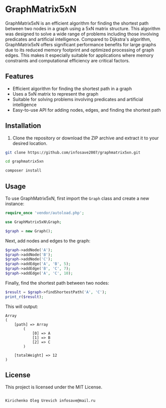 # GraphMatrix5xN

GraphMatrix5xN is an efficient algorithm for finding the shortest path between two nodes in a graph using a 5xN matrix structure. This algorithm was designed to solve a wide range of problems including those involving predicates and artificial intelligence. Compared to Dijkstra's algorithm, GraphMatrix5xN offers significant performance benefits for large graphs due to its reduced memory footprint and optimized processing of graph edges. This makes it especially suitable for applications where memory constraints and computational efficiency are critical factors.

## Features

- Efficient algorithm for finding the shortest path in a graph
- Uses a 5xN matrix to represent the graph
- Suitable for solving problems involving predicates and artificial intelligence
- Easy-to-use API for adding nodes, edges, and finding the shortest path

## Installation

1. Clone the repository or download the ZIP archive and extract it to your desired location.

```bash
git clone https://github.com/infosave2007/graphmatrix5xn.git

cd graphmatrix5xn

composer install
```


## Usage

To use GraphMatrix5xN, first import the `Graph` class and create a new instance:

```php
require_once 'vendor/autoload.php';

use GraphMatrix5xN\Graph;

$graph = new Graph();
```

Next, add nodes and edges to the graph:

```php
$graph->addNode('A');
$graph->addNode('B');
$graph->addNode('C');
$graph->addEdge('A', 'B', 5);
$graph->addEdge('B', 'C', 7);
$graph->addEdge('A', 'C', 10);
```

Finally, find the shortest path between two nodes:

```php
$result = $graph->findShortestPath('A', 'C');
print_r($result);
```

This will output:

```
Array
(
    [path] => Array
        (
            [0] => A
            [1] => B
            [2] => C
        )

    [totalWeight] => 12
)
```

## License

This project is licensed under the MIT License.
```

Kirichenko Oleg Urevich infosave@mail.ru
